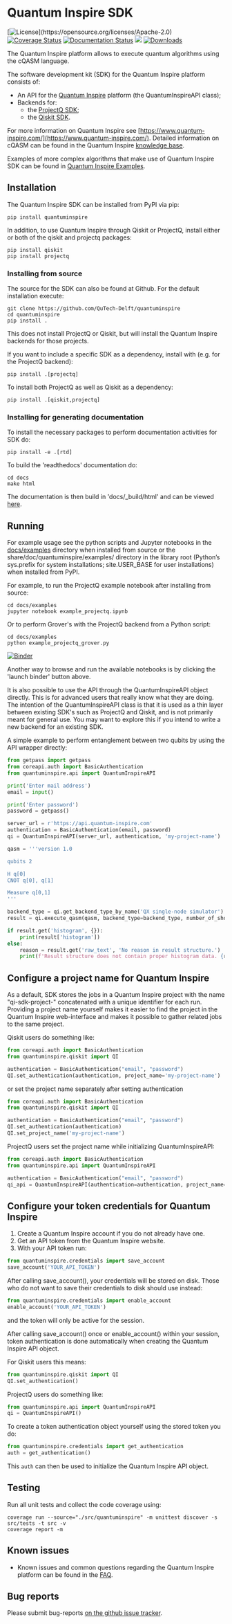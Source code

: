 # Quantum Inspire SDK

[![License](https://img.shields.io/github/license/qutech-delft/quantuminspire.svg?)](https://opensource.org/licenses/Apache-2.0)
[![Coverage Status](https://coveralls.io/repos/github/QuTech-Delft/quantuminspire/badge.svg?branch=dev)](https://coveralls.io/github/QuTech-Delft/quantuminspire?branch=dev)
[![Documentation Status](https://readthedocs.org/projects/quantum-inspire/badge/?version=latest)](https://quantum-inspire.readthedocs.io/en/latest/?badge=latest)
[![](https://img.shields.io/github/release/qutech-delft/quantuminspire.svg)](https://github.com/qutech-delft/quantuminspire/releases)
[![Downloads](https://pepy.tech/badge/quantuminspire)](https://pypi.org/project/quantuminspire/)

The Quantum Inspire platform allows to execute quantum algorithms using the cQASM language.

The software development kit (SDK) for the Quantum Inspire platform consists of:

* An API for the [Quantum Inspire](https://www.quantum-inspire.com/) platform (the QuantumInspireAPI class);
* Backends for:
  * the [ProjectQ SDK](https://github.com/ProjectQ-Framework/ProjectQ);
  * the [Qiskit SDK](https://qiskit.org/).

For more information on Quantum Inspire see
[https://www.quantum-inspire.com/](https://www.quantum-inspire.com/). Detailed information
on cQASM can be found in the Quantum Inspire
[knowledge base](https://www.quantum-inspire.com/kbase/advanced-guide/).

Examples of more complex algorithms that make use of Quantum Inspire SDK can be found in [Quantum Inspire Examples](https://github.com/QuTech-Delft/quantum-inspire-examples).

## Installation

The Quantum Inspire SDK can be installed from PyPI via pip:

```
pip install quantuminspire
```

In addition, to use Quantum Inspire through Qiskit or ProjectQ, install either or both of
the qiskit and projectq packages:

```
pip install qiskit
pip install projectq
```

### Installing from source

The source for the SDK can also be found at Github. For the default installation execute:

```
git clone https://github.com/QuTech-Delft/quantuminspire
cd quantuminspire
pip install .
```

This does not install ProjectQ or Qiskit, but will install the Quantum Inspire backends for
those projects.

If you want to include a specific SDK as a dependency, install with
(e.g. for the ProjectQ backend):

```
pip install .[projectq]
```

To install both ProjectQ as well as Qiskit as a dependency:

```
pip install .[qiskit,projectq]
```

### Installing for generating documentation
To install the necessary packages to perform documentation activities for SDK do:

```
pip install -e .[rtd]
```

To build the 'readthedocs' documentation do:

```
cd docs
make html
```

The documentation is then build in 'docs/_build/html' and can be viewed [here](docs/_build/html/index.html).

## Running

For example usage see the python scripts and Jupyter notebooks in the [docs/examples](docs/examples) directory
when installed from source or the share/doc/quantuminspire/examples/ directory in the
library root (Python’s sys.prefix for system installations; site.USER_BASE for user
installations) when installed from PyPI.

For example, to run the ProjectQ example notebook after installing from source:

```
cd docs/examples
jupyter notebook example_projectq.ipynb
```

Or to perform Grover's with the ProjectQ backend from a Python script:

```
cd docs/examples
python example_projectq_grover.py
```

[![Binder](https://mybinder.org/badge_logo.svg)](https://mybinder.org/v2/gh/QuTech-Delft/quantuminspire/master?filepath=docs/examples)

Another way to browse and run the available notebooks is by clicking the 'launch binder' button above.

It is also possible to use the API through the QuantumInspireAPI object
directly. This is for advanced users that really know what they are
doing. The intention of the QuantumInspireAPI class is that it is used
as a thin layer between existing SDK's such as ProjectQ and Qiskit,
and is not primarily meant for general use. You may want to explore this
if you intend to write a new backend for an existing SDK.

A simple example to perform entanglement between two qubits by using the
API wrapper directly:

```python
from getpass import getpass
from coreapi.auth import BasicAuthentication
from quantuminspire.api import QuantumInspireAPI

print('Enter mail address')
email = input()

print('Enter password')
password = getpass()

server_url = r'https://api.quantum-inspire.com'
authentication = BasicAuthentication(email, password)
qi = QuantumInspireAPI(server_url, authentication, 'my-project-name')

qasm = '''version 1.0

qubits 2

H q[0]
CNOT q[0], q[1]

Measure q[0,1]
'''

backend_type = qi.get_backend_type_by_name('QX single-node simulator')
result = qi.execute_qasm(qasm, backend_type=backend_type, number_of_shots=1024)

if result.get('histogram', {}):
    print(result['histogram'])
else:
    reason = result.get('raw_text', 'No reason in result structure.')
    print(f'Result structure does not contain proper histogram data. {reason}')
```

## Configure a project name for Quantum Inspire

As a default, SDK stores the jobs in a Quantum Inspire project with the name "qi-sdk-project-" concatenated with a
unique identifier for each run. Providing a project name yourself makes it easier to find the project in the Quantum
Inspire web-interface and makes it possible to gather related jobs to the same project.

Qiskit users do something like:
```python
from coreapi.auth import BasicAuthentication
from quantuminspire.qiskit import QI

authentication = BasicAuthentication("email", "password")
QI.set_authentication(authentication, project_name='my-project-name')
```
or set the project name separately after setting authentication
```python
from coreapi.auth import BasicAuthentication
from quantuminspire.qiskit import QI

authentication = BasicAuthentication("email", "password")
QI.set_authentication(authentication)
QI.set_project_name('my-project-name')
```
ProjectQ users set the project name while initializing QuantumInspireAPI:
```python
from coreapi.auth import BasicAuthentication
from quantuminspire.api import QuantumInspireAPI

authentication = BasicAuthentication("email", "password")
qi_api = QuantumInspireAPI(authentication=authentication, project_name='my-project-name')
```

## Configure your token credentials for Quantum Inspire

1. Create a Quantum Inspire account if you do not already have one.
2. Get an API token from the Quantum Inspire website.
3. With your API token run:
```python
from quantuminspire.credentials import save_account
save_account('YOUR_API_TOKEN')
```
After calling save_account(), your credentials will be stored on disk.
Those who do not want to save their credentials to disk should use instead:
```python
from quantuminspire.credentials import enable_account
enable_account('YOUR_API_TOKEN')
```
and the token will only be active for the session.

After calling save_account() once or enable_account() within your session, token authentication is done automatically
when creating the Quantum Inspire API object.

For Qiskit users this means:
```python
from quantuminspire.qiskit import QI
QI.set_authentication()
```
ProjectQ users do something like:
```python
from quantuminspire.api import QuantumInspireAPI
qi = QuantumInspireAPI()
```
To create a token authentication object yourself using the stored token you do:
```python
from quantuminspire.credentials import get_authentication
auth = get_authentication()
```
This `auth` can then be used to initialize the Quantum Inspire API object.

## Testing

Run all unit tests and collect the code coverage using:

```
coverage run --source="./src/quantuminspire" -m unittest discover -s src/tests -t src -v
coverage report -m
```

## Known issues

* Known issues and common questions regarding the Quantum Inspire platform
  can be found in the [FAQ](https://www.quantum-inspire.com/faq/).

## Bug reports

Please submit bug-reports [on the github issue tracker](https://github.com/QuTech-Delft/quantuminspire/issues).
